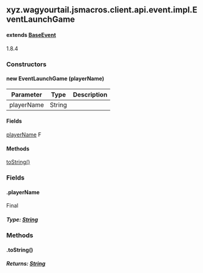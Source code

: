 

xyz.wagyourtail.jsmacros.client.api.event.impl.EventLaunchGame
--------------------------------------------------------------

#### extends [BaseEvent](1.9.2/xyz/wagyourtail/jsmacros/core/event/BaseEvent.html)

1.8.4

### Constructors

#### new EventLaunchGame (playerName)

| Parameter | Type | Description |
|---|---|---|
| playerName | String |  |



#### Fields

[playerName](#playerName)
F



#### Methods

[toString()](#toString-)



### Fields

#### .playerName

Final

##### Type: [String](https://docs.oracle.com/javase/8/docs/api/index.html?java/lang/String.html)



### Methods

#### .toString()


##### Returns: [String](https://docs.oracle.com/javase/8/docs/api/index.html?java/lang/String.html)




